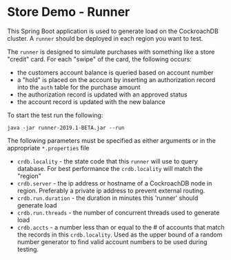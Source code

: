 # Store Demo - Runner
This Spring Boot application is used to generate load on the CockroachDB cluster.  A `runner` should be deployed in each region you want to test.

The `runner` is designed to simulate purchases with something like a store "credit" card.  For each "swipe" of the card, the following occurs:
* the customers account balance is queried based on account number
* a "hold" is placed on the account by inserting an authorization record into the `auth` table for the purchase amount
* the authorization record is updated with an approved status
* the account record is updated with the new balance

To start the test run the following:
```
java -jar runner-2019.1-BETA.jar --run
```

The following parameters must be specified as either arguments or in the appropriate `*.properties` file

* `crdb.locality` - the state code that this `runner` will use to query database.  For best performance the `crdb.locality` will match the "region"
* `crdb.server` - the ip address or hostname of a CockroachDB node in region.  Preferably a private ip address to prevent external routing.
* `crdb.run.duration` - the duration in minutes this 'runner' should generate load
* `crdb.run.threads` - the number of concurrent threads used to generate load
* `crdb.accts` - a number less than or equal to the # of accounts that match the records in this `crdb.locality`.  Used as the upper bound of a random number generator to find valid account numbers to be used during testing.



